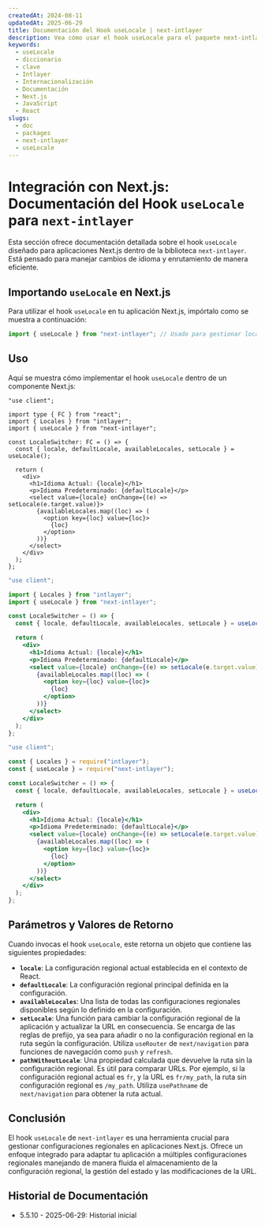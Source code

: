 ```yaml
---
createdAt: 2024-08-11
updatedAt: 2025-06-29
title: Documentación del Hook useLocale | next-intlayer
description: Vea cómo usar el hook useLocale para el paquete next-intlayer
keywords:
  - useLocale
  - diccionario
  - clave
  - Intlayer
  - Internacionalización
  - Documentación
  - Next.js
  - JavaScript
  - React
slugs:
  - doc
  - packages
  - next-intlayer
  - useLocale
---
```


# Integración con Next.js: Documentación del Hook `useLocale` para `next-intlayer`

Esta sección ofrece documentación detallada sobre el hook `useLocale` diseñado para aplicaciones Next.js dentro de la biblioteca `next-intlayer`. Está pensado para manejar cambios de idioma y enrutamiento de manera eficiente.

## Importando `useLocale` en Next.js

Para utilizar el hook `useLocale` en tu aplicación Next.js, impórtalo como se muestra a continuación:

```javascript
import { useLocale } from "next-intlayer"; // Usado para gestionar locales y enrutamiento en Next.js
```

## Uso

Aquí se muestra cómo implementar el hook `useLocale` dentro de un componente Next.js:

```tsx fileName="src/components/LocaleSwitcher.tsx" codeFormat="typescript"
"use client";

import type { FC } from "react";
import { Locales } from "intlayer";
import { useLocale } from "next-intlayer";

const LocaleSwitcher: FC = () => {
  const { locale, defaultLocale, availableLocales, setLocale } = useLocale();

  return (
    <div>
      <h1>Idioma Actual: {locale}</h1>
      <p>Idioma Predeterminado: {defaultLocale}</p>
      <select value={locale} onChange={(e) => setLocale(e.target.value)}>
        {availableLocales.map((loc) => (
          <option key={loc} value={loc}>
            {loc}
          </option>
        ))}
      </select>
    </div>
  );
};
```

```jsx fileName="src/components/LocaleSwitcher.mjx" codeFormat="esm"
"use client";

import { Locales } from "intlayer";
import { useLocale } from "next-intlayer";

const LocaleSwitcher = () => {
  const { locale, defaultLocale, availableLocales, setLocale } = useLocale();

  return (
    <div>
      <h1>Idioma Actual: {locale}</h1>
      <p>Idioma Predeterminado: {defaultLocale}</p>
      <select value={locale} onChange={(e) => setLocale(e.target.value)}>
        {availableLocales.map((loc) => (
          <option key={loc} value={loc}>
            {loc}
          </option>
        ))}
      </select>
    </div>
  );
};
```

```jsx fileName="src/components/LocaleSwitcher.csx" codeFormat="commonjs"
"use client";

const { Locales } = require("intlayer");
const { useLocale } = require("next-intlayer");

const LocaleSwitcher = () => {
  const { locale, defaultLocale, availableLocales, setLocale } = useLocale();

  return (
    <div>
      <h1>Idioma Actual: {locale}</h1>
      <p>Idioma Predeterminado: {defaultLocale}</p>
      <select value={locale} onChange={(e) => setLocale(e.target.value)}>
        {availableLocales.map((loc) => (
          <option key={loc} value={loc}>
            {loc}
          </option>
        ))}
      </select>
    </div>
  );
};
```

## Parámetros y Valores de Retorno

Cuando invocas el hook `useLocale`, este retorna un objeto que contiene las siguientes propiedades:

- **`locale`**: La configuración regional actual establecida en el contexto de React.
- **`defaultLocale`**: La configuración regional principal definida en la configuración.
- **`availableLocales`**: Una lista de todas las configuraciones regionales disponibles según lo definido en la configuración.
- **`setLocale`**: Una función para cambiar la configuración regional de la aplicación y actualizar la URL en consecuencia. Se encarga de las reglas de prefijo, ya sea para añadir o no la configuración regional en la ruta según la configuración. Utiliza `useRouter` de `next/navigation` para funciones de navegación como `push` y `refresh`.
- **`pathWithoutLocale`**: Una propiedad calculada que devuelve la ruta sin la configuración regional. Es útil para comparar URLs. Por ejemplo, si la configuración regional actual es `fr`, y la URL es `fr/my_path`, la ruta sin configuración regional es `/my_path`. Utiliza `usePathname` de `next/navigation` para obtener la ruta actual.

## Conclusión

El hook `useLocale` de `next-intlayer` es una herramienta crucial para gestionar configuraciones regionales en aplicaciones Next.js. Ofrece un enfoque integrado para adaptar tu aplicación a múltiples configuraciones regionales manejando de manera fluida el almacenamiento de la configuración regional, la gestión del estado y las modificaciones de la URL.

## Historial de Documentación

- 5.5.10 - 2025-06-29: Historial inicial
